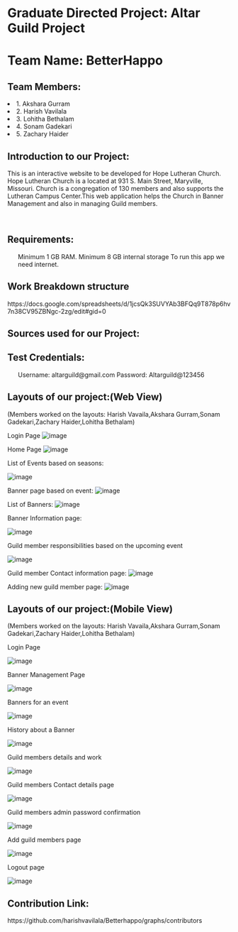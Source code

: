 # Graduate Directed Project: Altar Guild Project

<h1>Team Name: BetterHappo</h1>
 
<h2>Team Members:</h2>
 <li>1. Akshara Gurram</li>
 <li>2. Harish Vavilala</li>
 <li>3. Lohitha Bethalam</li>
 <li>4. Sonam Gadekari</li>
 <li>5. Zachary Haider</li>

<h2> Introduction to our Project:</h2>
<p>This is an interactive website to be developed for Hope Lutheran Church. Hope Lutheran Church is a located at 931 S. Main Street, Maryville, Missouri. Church is a congregation of 130 members and also supports the Lutheran Campus Center.This web application helps the Church in Banner Management and also in managing Guild members.</p><br/>

<h2>Requirements:</h2>
<p>
<ul>
Minimum 1 GB RAM.
Minimum 8 GB internal storage
To run this app we need internet.
</ul>
<h2> Work Breakdown structure</h2>
 https://docs.google.com/spreadsheets/d/1jcsQk3SUVYAb3BFQq9T878p6hv7n38CV95ZBNgc-2zg/edit#gid=0 
</p>
<h2>Sources used for our Project:</h2>
<p>
 </p>
<h2>Test Credentials:</h2>
<p>
<ul>
Username: altarguild@gmail.com 
Password: Altarguild@123456
 </ul>
</p>
<h2>Layouts of our project:(Web View)</h2> (Members worked on the layouts: Harish Vavaila,Akshara Gurram,Sonam Gadekari,Zachary Haider,Lohitha Bethalam)

Login Page
![image](https://user-images.githubusercontent.com/43020059/59576247-b51a6700-9084-11e9-82f5-af3872feadd3.png)

Home Page
![image](https://user-images.githubusercontent.com/43020059/59576285-d713e980-9084-11e9-8c1b-5056c2287c37.png)

List of Events based on seasons:

![image](https://user-images.githubusercontent.com/43020059/59576314-ec891380-9084-11e9-9be3-42f3703a49a4.png)

Banner page based on event:
![image](https://user-images.githubusercontent.com/43020059/59576346-0fb3c300-9085-11e9-9bfd-4565e18845d4.png)

List of Banners:
![image](https://user-images.githubusercontent.com/43020059/59576379-29550a80-9085-11e9-8f12-0d26d431d374.png)

Banner Information page:

![image](https://user-images.githubusercontent.com/43020059/59577479-8b177380-9089-11e9-91a7-fc68a79325cc.png)

Guild member responsibilities based on the upcoming event
 
 ![image](https://user-images.githubusercontent.com/43020059/59577351-03ca0000-9089-11e9-87ca-8c25635ae615.png)

Guild member Contact information page:
![image](https://user-images.githubusercontent.com/43020059/59576501-b1d3ab00-9085-11e9-97fb-bfe138a58b07.png)

Adding new guild member page:
![image](https://user-images.githubusercontent.com/43020059/59576534-cdd74c80-9085-11e9-9047-bd3f9b542526.png)


<h2>Layouts of our project:(Mobile View)</h2>(Members worked on the layouts: Harish Vavaila,Akshara Gurram,Sonam Gadekari,Zachary Haider,Lohitha Bethalam)

 Login Page
 
 ![image](https://user-images.githubusercontent.com/43020059/59574621-8c42a380-907d-11e9-817e-49fd9679de2f.png)
 
 Banner Management Page
 
 ![image](https://user-images.githubusercontent.com/43020059/59574642-aa100880-907d-11e9-81b0-2395948dde03.png)

 Banners for an event
 
 ![image](https://user-images.githubusercontent.com/43020059/59574664-c449e680-907d-11e9-8532-e756813b46b7.png)
 
 History about a Banner
 
 ![image](https://user-images.githubusercontent.com/43020059/59574691-db88d400-907d-11e9-88a1-03103864c6b9.png)
 

 Guild members details and work
 
 ![image](https://user-images.githubusercontent.com/43020059/59574731-fce9c000-907d-11e9-9b64-52bf6bccab60.png)
 
 Guild members Contact details page
 
 ![image](https://user-images.githubusercontent.com/43020059/59574767-20ad0600-907e-11e9-98b6-a90972df72f6.png)
 
 Guild members admin password confirmation
 
 ![image](https://user-images.githubusercontent.com/43020059/59574792-3fab9800-907e-11e9-86aa-3e679ae34c52.png)
 
 Add guild members page
 
 ![image](https://user-images.githubusercontent.com/43020059/59574820-5520c200-907e-11e9-8328-cd19e9ef11a8.png)
 
 Logout page
 
 ![image](https://user-images.githubusercontent.com/43020059/59574839-679afb80-907e-11e9-9088-029b5f1c1b13.png)
 
<h2>Contribution Link:</h2>
https://github.com/harishvavilala/Betterhappo/graphs/contributors
